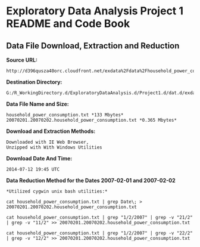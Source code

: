 Exploratory Data Analysis Project 1 README and Code Book
========================================================

Data File Download, Extraction and Reduction
--------------------------------------------------------

**Source URL:**

    http://d396qusza40orc.cloudfront.net/exdata%2Fdata%2Fhousehold_power_consumption.zip 

**Destination Directory:**

    G:/R_WorkingDirectory.d/ExploratoryDataAnalysis.d/Project1.d/dat.d/exdata_data_household_power_consumption
    
**Data File Name and Size:**

    household_power_consumption.txt *133 Mbytes*
    20070201.20070202.household_power_consumption.txt *0.365 Mbytes*
    
**Download and Extraction Methods:**

    Downloaded with IE Web Browser,
    Unzipped with With Windows Utilities

**Download Date And Time:** 

    2014-07-12 19:45 UTC
    
**Data Reduction Method for the Dates 2007-02-01 and 2007-02-02**


    *Utilized cygwin unix bash utilities:*

    cat household_power_consumption.txt | grep Date\; > 20070201.20070202.household_power_consumption.txt
    
    cat household_power_consumption.txt | grep "1/2/2007" | grep -v "21/2" | grep -v "11/2" >> 20070201.20070202.household_power_consumption.txt
    
    cat household_power_consumption.txt | grep "1/2/2007" | grep -v "22/2" | grep -v "12/2" >> 20070201.20070202.household_power_consumption.txt

    


